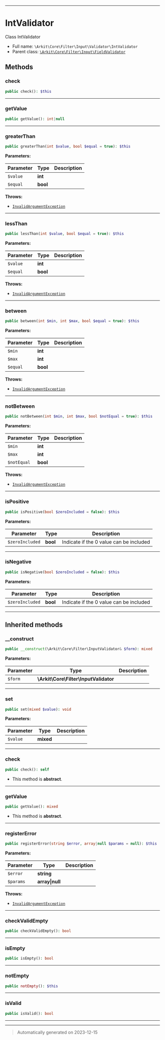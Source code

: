 ***

# IntValidator

Class IntValidator



* Full name: `\Arkit\Core\Filter\Input\Validator\IntValidator`
* Parent class: [`\Arkit\Core\Filter\Input\FieldValidator`](../FieldValidator.md)




## Methods


### check



```php
public check(): $this
```












***

### getValue



```php
public getValue(): int|null
```












***

### greaterThan



```php
public greaterThan(int $value, bool $equal = true): $this
```








**Parameters:**

| Parameter | Type | Description |
|-----------|------|-------------|
| `$value` | **int** |  |
| `$equal` | **bool** |  |




**Throws:**

- [`InvalidArgumentException`](../../../../../InvalidArgumentException.md)



***

### lessThan



```php
public lessThan(int $value, bool $equal = true): $this
```








**Parameters:**

| Parameter | Type | Description |
|-----------|------|-------------|
| `$value` | **int** |  |
| `$equal` | **bool** |  |




**Throws:**

- [`InvalidArgumentException`](../../../../../InvalidArgumentException.md)



***

### between



```php
public between(int $min, int $max, bool $equal = true): $this
```








**Parameters:**

| Parameter | Type | Description |
|-----------|------|-------------|
| `$min` | **int** |  |
| `$max` | **int** |  |
| `$equal` | **bool** |  |




**Throws:**

- [`InvalidArgumentException`](../../../../../InvalidArgumentException.md)



***

### notBetween



```php
public notBetween(int $min, int $max, bool $notEqual = true): $this
```








**Parameters:**

| Parameter | Type | Description |
|-----------|------|-------------|
| `$min` | **int** |  |
| `$max` | **int** |  |
| `$notEqual` | **bool** |  |




**Throws:**

- [`InvalidArgumentException`](../../../../../InvalidArgumentException.md)



***

### isPositive



```php
public isPositive(bool $zeroIncluded = false): $this
```








**Parameters:**

| Parameter | Type | Description |
|-----------|------|-------------|
| `$zeroIncluded` | **bool** | Indicate if the 0 value can be included |





***

### isNegative



```php
public isNegative(bool $zeroIncluded = false): $this
```








**Parameters:**

| Parameter | Type | Description |
|-----------|------|-------------|
| `$zeroIncluded` | **bool** | Indicate if the 0 value can be included |





***


## Inherited methods


### __construct



```php
public __construct(\Arkit\Core\Filter\InputValidator& $form): mixed
```








**Parameters:**

| Parameter | Type | Description |
|-----------|------|-------------|
| `$form` | **\Arkit\Core\Filter\InputValidator** |  |





***

### set



```php
public set(mixed $value): void
```








**Parameters:**

| Parameter | Type | Description |
|-----------|------|-------------|
| `$value` | **mixed** |  |





***

### check



```php
public check(): self
```




* This method is **abstract**.







***

### getValue



```php
public getValue(): mixed
```




* This method is **abstract**.







***

### registerError



```php
public registerError(string $error, array|null $params = null): $this
```








**Parameters:**

| Parameter | Type | Description |
|-----------|------|-------------|
| `$error` | **string** |  |
| `$params` | **array&#124;null** |  |




**Throws:**

- [`InvalidArgumentException`](../../../../../InvalidArgumentException.md)



***

### checkValidEmpty



```php
public checkValidEmpty(): bool
```












***

### isEmpty



```php
public isEmpty(): bool
```












***

### notEmpty



```php
public notEmpty(): $this
```












***

### isValid



```php
public isValid(): bool
```












***


***
> Automatically generated on 2023-12-15
